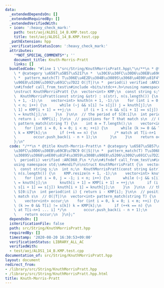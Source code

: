 ```yaml
---
data:
  _extendedDependsOn: []
  _extendedRequiredBy: []
  _extendedVerifiedWith:
  - icon: ':heavy_check_mark:'
    path: test/aoj/ALDS1_14_B.KMP.test.cpp
    title: test/aoj/ALDS1_14_B.KMP.test.cpp
  _pathExtension: hpp
  _verificationStatusIcon: ':heavy_check_mark:'
  attributes:
    '*NOT_SPECIAL_COMMENTS*': ''
    document_title: Knuth-Morris-Pratt
    links: []
  bundledCode: "#line 1 \"src/String/KnuthMorrisPratt.hpp\"\n/**\n * @title Knuth-Morris-Pratt\n\
    \ * @category \u6587\u5B57\u5217\n *  \u30C6\u30FC\u30D6\u30EB\u69CB\u7BC9 O(|S|)\n\
    \ *  pattern_match(T) T\u306E\u4E2D\u304B\u3089S\u3068\u4E00\u81F4\u3059\u308B\
    \u90E8\u5206\u3092\u691C\u7D22 O(|T|)\n *  period(i) verified :ARC060_F\n */\n\
    \n#ifndef call_from_test\n#include <bits/stdc++.h>\nusing namespace std;\n#endif\n\
    \nstruct KnuthMorrisPratt {\n  vector<int> KMP;\n  const string s;\n  int n;\n\
    \  KnuthMorrisPratt(const string &str) : s(str), n(s.length()) {\n    KMP.resize(n\
    \ + 1, -1);\n    vector<int> knuth(n + 1, -1);\n    for (int i = 0, j = -1; i\
    \ < n; i++) {\n      while (~j && s[i] != s[j]) j = knuth[j];\n      knuth[i +\
    \ 1] = KMP[i + 1] = ++j;\n      if (i + 1 < n && s[i + 1] == s[j]) knuth[i + 1]\
    \ = knuth[j];\n    }\n  }\n\n  // the period of S[0:i]\n  int period(int i) {\
    \ return i - KMP[i]; }\n\n  // positions for T that match s\n  // O(|T|)\n  vector<int>\
    \ pattern_match(string T) {\n    int m = T.length();\n    vector<int> occur;\n\
    \    for (int i = 0, k = 0; i < m; ++i) {\n      while (k >= 0 && T[i] != s[k])\
    \ k = KMP[k];\n      if (++k == n) {\n        /* match at T[i-n+1 ... i] */\n\
    \        occur.push_back(i - n + 1);\n      }\n    }\n    return occur;\n  }\n\
    };\n"
  code: "/**\n * @title Knuth-Morris-Pratt\n * @category \u6587\u5B57\u5217\n *  \u30C6\
    \u30FC\u30D6\u30EB\u69CB\u7BC9 O(|S|)\n *  pattern_match(T) T\u306E\u4E2D\u304B\
    \u3089S\u3068\u4E00\u81F4\u3059\u308B\u90E8\u5206\u3092\u691C\u7D22 O(|T|)\n *\
    \  period(i) verified :ARC060_F\n */\n\n#ifndef call_from_test\n#include <bits/stdc++.h>\n\
    using namespace std;\n#endif\n\nstruct KnuthMorrisPratt {\n  vector<int> KMP;\n\
    \  const string s;\n  int n;\n  KnuthMorrisPratt(const string &str) : s(str),\
    \ n(s.length()) {\n    KMP.resize(n + 1, -1);\n    vector<int> knuth(n + 1, -1);\n\
    \    for (int i = 0, j = -1; i < n; i++) {\n      while (~j && s[i] != s[j]) j\
    \ = knuth[j];\n      knuth[i + 1] = KMP[i + 1] = ++j;\n      if (i + 1 < n &&\
    \ s[i + 1] == s[j]) knuth[i + 1] = knuth[j];\n    }\n  }\n\n  // the period of\
    \ S[0:i]\n  int period(int i) { return i - KMP[i]; }\n\n  // positions for T that\
    \ match s\n  // O(|T|)\n  vector<int> pattern_match(string T) {\n    int m = T.length();\n\
    \    vector<int> occur;\n    for (int i = 0, k = 0; i < m; ++i) {\n      while\
    \ (k >= 0 && T[i] != s[k]) k = KMP[k];\n      if (++k == n) {\n        /* match\
    \ at T[i-n+1 ... i] */\n        occur.push_back(i - n + 1);\n      }\n    }\n\
    \    return occur;\n  }\n};"
  dependsOn: []
  isVerificationFile: false
  path: src/String/KnuthMorrisPratt.hpp
  requiredBy: []
  timestamp: '2020-08-20 16:30:53+09:00'
  verificationStatus: LIBRARY_ALL_AC
  verifiedWith:
  - test/aoj/ALDS1_14_B.KMP.test.cpp
documentation_of: src/String/KnuthMorrisPratt.hpp
layout: document
redirect_from:
- /library/src/String/KnuthMorrisPratt.hpp
- /library/src/String/KnuthMorrisPratt.hpp.html
title: Knuth-Morris-Pratt
---
```

